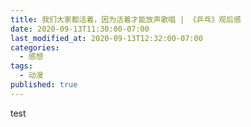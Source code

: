 ```yaml
---
title: 我们大家都活着，因为活着才能放声歌唱 | 《乒乓》观后感
date: 2020-09-13T11:30:00-07:00
last_modified_at: 2020-09-13T12:32:00-07:00
categories:
  - 感想
tags:
  - 动漫
published: true
---
```

test
